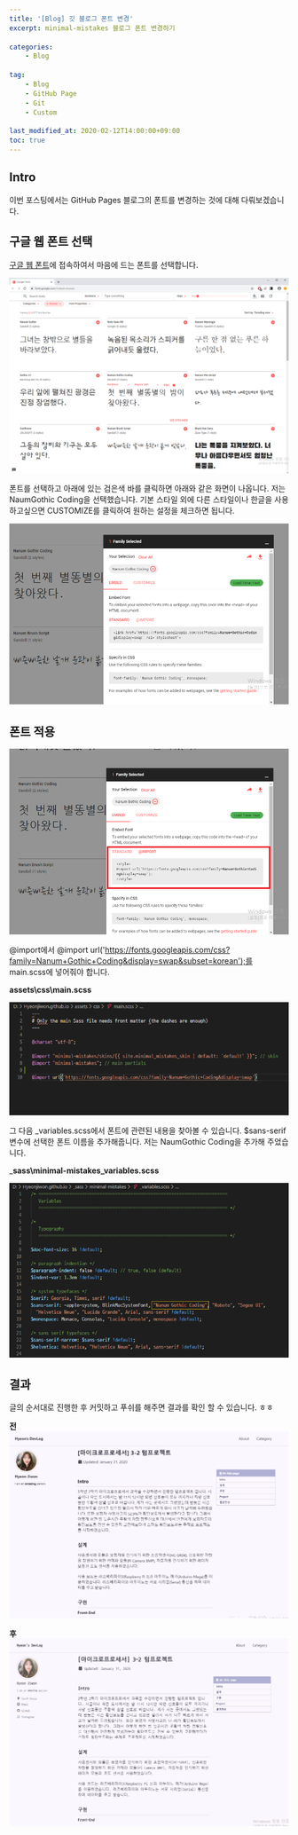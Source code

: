 ```yaml
---
title: '[Blog] 깃 블로그 폰트 변경'
excerpt: minimal-mistakes 블로그 폰트 변경하기

categories:
    - Blog

tag:
    - Blog
    - GitHub Page
    - Git
    - Custom

last_modified_at: 2020-02-12T14:00:00+09:00
toc: true
---
```


## Intro
이번 포스팅에서는 GitHub Pages 블로그의 폰트를 변경하는 것에 대해 다뤄보겠습니다.


## 구글 웹 폰트 선택
[구글 웹 폰트](https://fonts.google.com/)에 접속하여서 마음에 드는 폰트를 선택합니다.

![폰트1](/assets/img/blog/폰트1.png)

폰트를 선택하고 아래에 있는 검은색 바를 클릭하면 아래와 같은 화면이 나옵니다. 저는 NaumGothic Coding을 선택했습니다.
기본 스타일 외에 다른 스타일이나 한글을 사용하고싶으면 CUSTOMIZE를 클릭하여 원하는 설정을 체크하면 됩니다.

![폰트4](/assets/img/blog/폰트4.png)


## 폰트 적용
![폰트2](/assets/img/blog/폰트2.png)

@import에서 @import url('https://fonts.googleapis.com/css?family=Nanum+Gothic+Coding&display=swap&subset=korean');를  main.scss에 넣어줘야 합니다.

__assets\css\main.scss__

![폰트3](/assets/img/blog/폰트3.png)

그 다음 _variables.scss에서 폰트에 관련된 내용을 찾아볼 수 있습니다. 
$sans-serif 변수에 선택한 폰트 이름을 추가해줍니다. 저는 NaumGothic Coding을 추가해 주었습니다.

___sass\minimal-mistakes\_variables.scss__

![폰트5](/assets/img/blog/폰트5.png)


## 결과
글의 순서대로 진행한 후 커밋하고 푸쉬를 해주면 결과를 확인 할 수 있습니다. ㅎㅎ

__전__
![before](/assets/img/blog/before.png)

__후__
![after](/assets/img/blog/after.png)